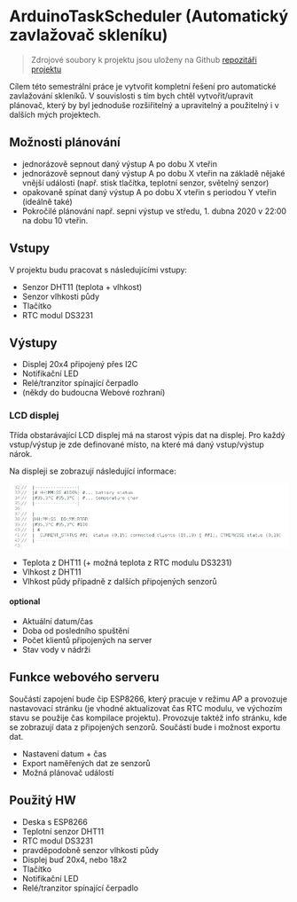 # ArduinoTaskScheduler (Automatický zavlažovač skleníku)

> Zdrojové soubory k projektu jsou uloženy na Github [repozitáři projektu](https://github.com/tomas-dostal/ArduinoTaskScheduler) 

Cílem této semestrální práce je vytvořit kompletní řešení pro automatické zavlažování skleníků. V souvislosti s tím bych chtěl vytvořit/upravit  plánovač, který by byl jednoduše rozšiřitelný a upravitelný a použitelný i v dalších mých projektech. 

## Možnosti plánování

- jednorázově sepnout daný výstup A po dobu X vteřin
- jednorázově sepnout daný výstup A po dobu X vteřin na základě nějaké vnější události (např. stisk tlačítka, teplotní senzor, světelný senzor) 
- opakovaně spínat daný výstup A po dobu X vteřin s periodou Y vteřin
(ideálně také)
- Pokročilé plánování např. sepni výstup ve středu, 1. dubna 2020 v 22:00 na dobu 10 vteřin. 

## Vstupy

V projektu budu pracovat s následujícími vstupy: 

- Senzor DHT11 (teplota + vlhkost)
- Senzor vlhkosti půdy
- Tlačítko
- RTC modul DS3231


## Výstupy

- Displej 20x4 připojený přes I2C
- Notifikační LED
- Relé/tranzitor spínající čerpadlo
- (někdy do budoucna Webové rozhraní)

### LCD displej 

Třída obstarávající LCD displej má na starost výpis dat na displej. Pro každý vstup/výstup je zde definované místo, na které má daný vstup/výstup nárok. 

Na displeji se zobrazují následující informace:

![]( img/display.png)


- Teplota z DHT11 (+ možná teplota z RTC modulu DS3231) 
- Vlhkost z DHT11
- Vlhkost půdy 
případně z dalších připojených senzorů


#### optional 
- Aktuální datum/čas
- Doba od posledního spuštění 
- Počet klientů připojených na server
- Stav vody v nádrži 




## Funkce webového serveru

Součástí zapojení bude čip ESP8266, který pracuje v režimu AP a provozuje nastavovací stránku (je vhodné aktualizovat čas RTC modulu, ve výchozím stavu se použije čas kompilace projektu). Provozuje taktéž info stránku, kde se zobrazují data z připojených senzorů. Součástí bude i možnost exportu dat.

- Nastavení datum + čas
- Export naměřených dat ze senzorů
- Možná plánovač událostí


## Použitý HW

- Deska s ESP8266
- Teplotní senzor DHT11
- RTC modul DS3231
- pravděpodobně senzor vlhkosti půdy
- Displej buď 20x4, nebo 18x2 
- Tlačítko
- Notifikační LED
- Relé/tranzitor spínající čerpadlo



